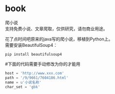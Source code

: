 # book
爬小说<br/>
支持免费小说、文章爬取，仅供研究，请勿商业用途。<br/>

花了点时间吧原来的java写的爬小说，移植到Python上。<br/>
需要安装BeautifulSoup4：<br/>
~~~
pip install beautifulsoup4
~~~

#下面的代码需要手动修改为你的才能用
~~~python
host = 'http://www.xxx.com'
path = '/9/9661/7604186.html'
name = u'小说名称'
char_set = 'gbk'
~~~
